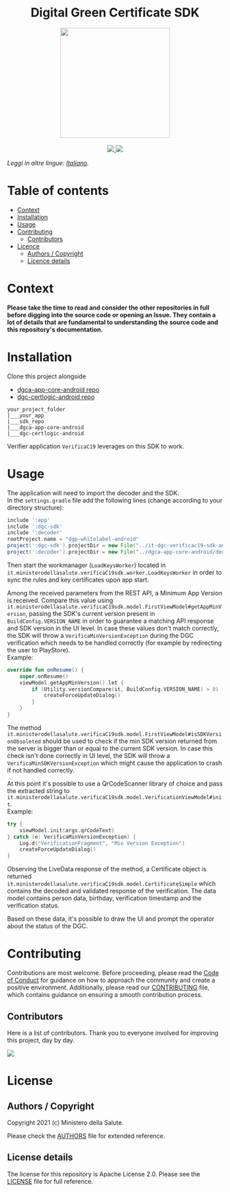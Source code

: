 <h1 align="center">Digital Green Certificate SDK</h1>

<div align="center">
<img width="256" height="256" src="img/logo-dcg.png">
</div>
<br />
<div align="center">
    <!-- CoC -->
    <a href="CODE_OF_CONDUCT.md">
      <img src="https://img.shields.io/badge/Contributor%20Covenant-v2.0%20adopted-ff69b4.svg" />
    </a>
    <a href="https://github.com/ministero-salute/it-dgc-verificac19-sdk-android/actions/workflows/ci.yml">
      <img src="https://github.com/ministero-salute/it-dgc-verificac19-sdk-android/actions/workflows/ci.yml/badge.svg" />
    </a>
</div>

*Leggi in altre lingue: [Italiano](README.md).*

# Table of contents
- [Context](#context)
- [Installation](#installation)
- [Usage](#usage)
- [Contributing](#contributing)
  - [Contributors](#contributors)
- [Licence](#licence)
  - [Authors / Copyright](#authors--copyright)
  - [Licence details](#licence-details)

# Context
 **Please take the time to read and consider the other repositories in full before digging into the source code or opening an Issue. They contain a lot of details that are fundamental to understanding the source code and this repository's documentation.**    
 
# Installation
Clone this project alongside

- [dgca-app-core-android repo](https://github.com/eu-digital-green-certificates/dgca-app-core-android)
- [dgc-certlogic-android repo](https://github.com/eu-digital-green-certificates/dgc-certlogic-android)

```
your_project_folder
|___your_app
|___sdk_repo
|___dgca-app-core-android
|___dgc-certlogic-android
```

Verifier application `VerificaC19` leverages on this SDK to work.
  
###   
# Usage
The application will need to import the decoder and the SDK.  
In the `settings.gradle` file add the following lines (change according to your directory structure):  
  
```gradle
include ':app'  
include ':dgc-sdk'  
include ':decoder'  
rootProject.name = "dgp-whitelabel-android"  
project(':dgc-sdk').projectDir = new File("../it-dgc-verificac19-sdk-android/sdk")  
project(':decoder').projectDir = new File("../dgca-app-core-android/decoder")
```
  
Then start the workmanager (`LoadKeysWorker`) located in `it.ministerodellasalute.verificaC19sdk.worker.LoadKeysWorker` in order to sync the rules and key certificates upon app start.  
  
Among the received parameters from the REST API, a Minimum App Version is received. Compare this value using `it.ministerodellasalute.verificaC19sdk.model.FirstViewModel#getAppMinVersion`, passing the SDK's current version present in `BuildConfig.VERSION_NAME` in order to guarantee a matching API response and SDK version in the UI level. In case these values don't match correctly, the SDK will throw a `VerificaMinVersionException` during the DGC verification which needs to be handled correctly (for example by redirecting the user to PlayStore).  
Example:  
  
```kotlin
override fun onResume() {  
    super.onResume()  
    viewModel.getAppMinVersion().let {  
        if (Utility.versionCompare(it, BuildConfig.VERSION_NAME) > 0) {  
            createForceUpdateDialog()  
        }  
    }
}
```
  
The method `it.ministerodellasalute.verificaC19sdk.model.FirstViewModel#isSDKVersionObsoleted` should be used to check if the min SDK version returned from the server is bigger than or equal to the current SDK version. In case this check isn't done correctly in UI level, the SDK will throw a `VerificaMinSDKVersionException` which might cause the application to crash if not handled correctly.

At this point it's possible to use a QrCodeScanner library of choice and pass the extracted string to `it.ministerodellasalute.verificaC19sdk.model.VerificationViewModel#init`.  
Example:  
  
```kotlin
try {  
    viewModel.init(args.qrCodeText)  
} catch (e: VerificaMinVersionException) {  
    Log.d("VerificationFragment", "Min Version Exception")  
    createForceUpdateDialog()  
}
```

Observing the LiveData response of the method, a Certificate object is returned `it.ministerodellasalute.verificaC19sdk.model.CertificateSimple` which contains the decoded and validated response of the verification. The data model contains person data, birthday, verification timestamp and the verification status.  
  
Based on these data, it's possible to draw the UI and prompt the operator about the status of the DGC.  
  
# Contributing

Contributions are most welcome. Before proceeding, please read the [Code of Conduct](./CODE_OF_CONDUCT.md) for guidance on how to approach the community and create a positive environment. Additionally, please read our [CONTRIBUTING](./CONTRIBUTING.md) file, which contains guidance on ensuring a smooth contribution process.
    
## Contributors

Here is a list of contributors. Thank you to everyone involved for improving this project, day by day.    

<a href="https://github.com/ministero-salute/it-dgc-verificac19-sdk-android">
  <img
  src="https://contributors-img.web.app/image?repo=ministero-salute/it-dgc-verificac19-sdk-android"
  />
</a>
    
# License

## Authors / Copyright    
Copyright 2021 (c) Ministero della Salute.    
    
Please check the [AUTHORS](./AUTHORS) file for extended reference.    

## License details    
The license for this repository is Apache License 2.0. Please see the [LICENSE](./LICENSE) file for full reference.
